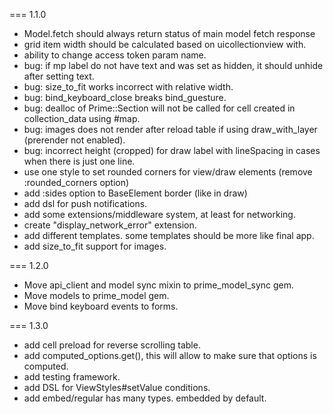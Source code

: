 === 1.1.0
* Model.fetch should always return status of main model fetch response
* grid item width should be calculated based on uicollectionview with.
* ability to change access token param name.
* bug: if mp label do not have text and was set as hidden, it should unhide after setting text.
* bug: size_to_fit works incorrect with relative width.
* bug: bind_keyboard_close breaks bind_guesture.
* bug: dealloc of Prime::Section will not be called for cell created in collection_data using #map.
* bug: images does not render after reload table if using draw_with_layer (prerender not enabled).
* bug: incorrect height (cropped) for draw label with lineSpacing in cases when there is just one line.
* use one style to set rounded corners for view/draw elements (remove :rounded_corners option)
* add :sides option to BaseElement border (like in draw)
* add dsl for push notifications.
* add some extensions/middleware system, at least for networking.
* create "display_network_error" extension.
* add different templates. some templates should be more like final app.
* add size_to_fit support for images.

=== 1.2.0
* Move api_client and model sync mixin to prime_model_sync gem.
* Move models to prime_model gem.
* Move bind keyboard events to forms.

=== 1.3.0
* add cell preload for reverse scrolling table.
* add computed_options.get(), this will allow to make sure that options is computed.
* add testing framework.
* add DSL for ViewStyles#setValue conditions.
* add embed/regular has many types. embedded by default.
